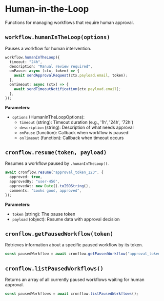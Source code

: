 # Human-in-the-Loop

Functions for managing workflows that require human approval.

## `workflow.humanInTheLoop(options)`

Pauses a workflow for human intervention.

```typescript
workflow.humanInTheLoop({
  timeout: "24h",
  description: "Manual review required",
  onPause: async (ctx, token) => {
    await sendApprovalRequest(ctx.payload.email, token);
  },
  onTimeout: async (ctx) => {
    await sendTimeoutNotification(ctx.payload.email);
  },
});
```

**Parameters:**

- `options` (HumanInTheLoopOptions):
  - `timeout` (string): Timeout duration (e.g., '1h', '24h', '72h')
  - `description` (string): Description of what needs approval
  - `onPause` (function): Callback when workflow is paused
  - `onTimeout` (function): Callback when timeout occurs

## `cronflow.resume(token, payload)`

Resumes a workflow paused by `.humanInTheLoop()`.

```typescript
await cronflow.resume("approval_token_123", {
  approved: true,
  approvedBy: "user-456",
  approvedAt: new Date().toISOString(),
  comments: "Looks good, approved",
});
```

**Parameters:**

- `token` (string): The pause token
- `payload` (object): Resume data with approval decision

## `cronflow.getPausedWorkflow(token)`

Retrieves information about a specific paused workflow by its token.

```typescript
const pausedWorkflow = await cronflow.getPausedWorkflow("approval_token_123");
```

## `cronflow.listPausedWorkflows()`

Returns an array of all currently paused workflows waiting for human approval.

```typescript
const pausedWorkflows = await cronflow.listPausedWorkflows();
```
